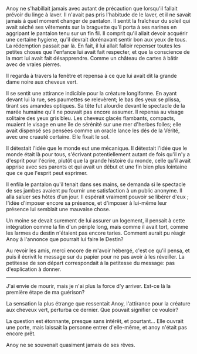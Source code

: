 Anoy ne s'habillait jamais avec autant de précaution que lorsqu'il
fallait prévoir du linge à laver. Il n'avait pas pris l'habitude de le
laver, et il ne savait jamais à quel moment changer de pantalon. Il
sentit la fraîcheur du soleil qui avait séché ses vêtements sur la
braguette qu'il porta à ses narines en aggripant le pantalon tenu sur
un fin fil. Il comprit qu'il allait devoir acquérir une certaine
hygiene, qu'il devrait dorénavant sentir bon aux yeux de tous. La
rédemption passait par là. En fait, il lui allait falloir repenser
toutes les petites choses que l'enfance lui avait fait respecter, et
que la conscience de la mort lui avait fait désapprendre. Comme un
château de cartes à bâtir avec de vraies pierres.

Il regarda à travers la fenêtre et repensa à ce que lui avait dit la
grande dame noire aux cheveux vert. 

Il se sentit une attirance indicible pour la créature longiforme. En
ayant devant lui la rue, ses paumettes se relevèrent; le bas des yeux
se plissa, tirant ses amandes optiques. Sa tête fut alourdie devant le
spectacle de la marée humaine qu'il ne pouvait pas encore assumer. Il
repensa au visage solitaire des yeux gris bleu. Les cheveux glacés
flambants, compacts, muaient le visage en une île de sérénité sur une
mer d'herbes folles; elle avait dispensé ses pensées comme un oracle
lance les dés de la Vérité, avec une cruauté certaine. Elle fixait le
sol.

Il détestait l'idée que le monde eut une mécanique. Il détestait
l'idée que le monde était là pour tous, s'écrivant potentiellement
autant de fois qu'il n'y a d'esprit pour l'écrire, plutôt que la
grande histoire du monde, celle qu'il avait apprise avec ses parents
et qui avait un début et une fin bien plus lointaine que ce que
l'esprit peut esprimer.

Il enfila le pantalon qu'il tenait dans ses mains, se demanda si le
spectacle de ses jambes avaient pu fournir une satisfaction à un
public anonyme. Il alla saluer ses hôtes d'un jour. Il espérait
vraiment pouvoir se libérer d'eux ; l'idée d'imposer encore sa
présence, et d'imposer à lui-même leur présence lui semblait une
mauvaise chose.

Un moine se devait surement de lui assurer un logement, il pensait à
cette intégration comme la fin d'un périple long, mais comme il avait
tort, comme les larmes du destin n'étaient pas encore taries. Comment
aurait pu réagir Anoy à l'annonce que pourrait lui faire le Destin? 

Au revoir les amis, merci encore de m'avoir hébergé, c'est ce qu'il
pensa, et puis il écrivit le message sur du papier pour ne pas avoir à
les réveiller. La petitesse de son départ correspondait à la petitesse
du message: pas d'explication à donner.

***

J'ai envie de mourir, mais je n'ai plus la force d'y arriver. Est-ce
là la première étape de ma guérison? 

La sensation la plus étrange que ressentait Anoy, l'attirance pour la
créature aux cheveux vert, perturba ce dernier. Que pouvait
signifier ce vouloir?

La question est étonnante, presque sans intérêt, et pourtant... Elle
ouvrait une porte, mais laissait la personne entrer d'elle-même, et anoy n'était pas encore prêt.

Anoy ne se souvenait quasiment jamais de ses rêves.
